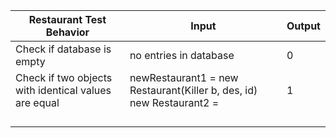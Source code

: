 | Restaurant Test Behavior                             | Input                                                                 | Output |
|------------------------------------------------------|-----------------------------------------------------------------------|--------|
| Check if database is empty                           | no entries in database                                                | 0      |
| Check if two objects with identical values are equal | newRestaurant1 = new Restaurant(Killer b, des, id) new Restaurant2 =  | 1      |
|                                                      |                                                                       |        |
|                                                      |                                                                       |        |
|                                                      |                                                                       |        |
|                                                      |                                                                       |        |
